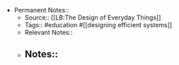 - Permanent Notes::
    - Source:: [[LB:The Design of Everyday Things]]
    - Tags:: #education #[[designing efficient systems]]
    - Relevant Notes::
    - Notes::
        - 

